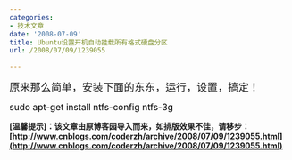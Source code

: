```yaml
---
categories:
- 技术文章
date: '2008-07-09'
title: Ubuntu设置开机自动挂载所有格式硬盘分区
url: /2008/07/09/1239055

---
```



<span style="font-size: 14pt;">原来那么简单，安装下面的东东，运行，设置，搞定！</span>

<div class="cnblogs_code"><span style="color: #000000;"><span style="font-size: 12pt;"><span style="color: #000000;">sudo&nbsp;apt</span><span style="color: #000000;">-</span><span style="color: #000000;">get&nbsp;install&nbsp;ntfs</span><span style="color: #000000;">-</span><span style="color: #000000;">config&nbsp;ntfs</span><span style="color: #000000;">-</span><span style="color: #000000;">3g </span></span></span><span style="color: #000000;">
<br />
</span></div>

**[温馨提示]：该文章由原博客园导入而来，如排版效果不佳，请移步：[http://www.cnblogs.com/coderzh/archive/2008/07/09/1239055.html](http://www.cnblogs.com/coderzh/archive/2008/07/09/1239055.html)**